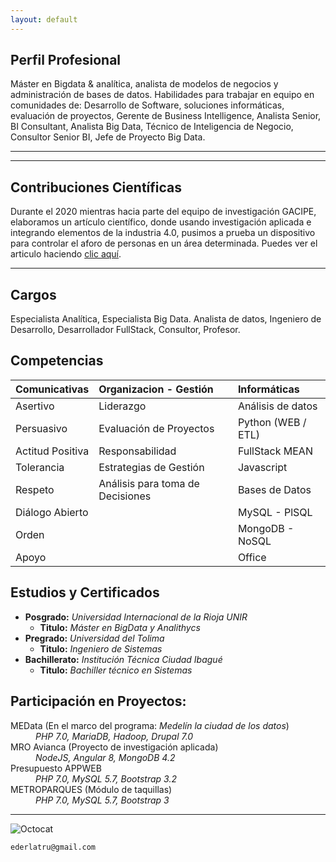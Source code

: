 ```yaml
---
layout: default
---
```

## Perfil Profesional

Máster en Bigdata & analítica, analista de modelos de negocios y administración de bases de datos. Habilidades para trabajar en equipo en comunidades de: Desarrollo de Software, soluciones informáticas, evaluación de proyectos, Gerente de Business Intelligence, Analista Senior, BI Consultant, Analista Big Data, Técnico de Inteligencia de Negocio, Consultor Senior BI, Jefe de Proyecto Big Data. 
* * *
---
## Contribuciones Científicas

Durante el 2020 mientras hacia parte del equipo de investigación GACIPE, elaboramos un artículo científico, donde usando investigación aplicada e integrando elementos de la industria 4.0, pusimos a prueba un dispositivo para controlar el aforo de personas en un área determinada. Puedes ver el articulo haciendo [clic aquí](https://ieeexplore.ieee.org/stamp/stamp.jsp?tp=&arnumber=9240341&isnumber=9240223). 
* * *

## Cargos

Especialista Analítica, Especialista Big Data. Analista de datos, Ingeniero de
Desarrollo, Desarrollador FullStack, Consultor, Profesor.

## Competencias

| Comunicativas    | Organizacion - Gestión  | Informáticas      |
|:-----------------|:------------------------|:------------------|
| Asertivo         | Liderazgo               | Análisis de datos |
| Persuasivo       | Evaluación de Proyectos | Python (WEB / ETL)|
| Actitud Positiva | Responsabilidad         | FullStack MEAN    |
| Tolerancia       | Estrategias de Gestión  | Javascript        |
| Respeto          | Análisis para toma de Decisiones     | Bases de Datos    |
| Diálogo Abierto  |                         | MySQL - PlSQL     |
| Orden            |                         | MongoDB - NoSQL   |
| Apoyo            |                         | Office            |

## Estudios y Certificados

- **Posgrado:**     _Universidad Internacional de la Rioja UNIR_ 
  - **Titulo:**     _Máster en BigData y Analithycs_
- **Pregrado:**     _Universidad del Tolima_
  - **Titulo:**     _Ingeniero de Sistemas_
- **Bachillerato:** _Institución Técnica Ciudad Ibagué_
  - **Titulo:**     _Bachiller técnico en Sistemas_

## Participación en Proyectos:

<dl>
  <dt>MEData (En el marco del programa: <em>Medelín la ciudad de los datos</em>)</dt>
    <dd><em>PHP 7.0, MariaDB, Hadoop, Drupal 7.0</em></dd>
  <dt>MRO Avianca (Proyecto de investigación aplicada)</dt>
    <dd><em>NodeJS, Angular 8, MongoDB 4.2</em></dd>
  <dt>Presupuesto APPWEB</dt>
    <dd><em>PHP 7.0, MySQL 5.7, Bootstrap 3.2</em></dd>
  <dt>METROPARQUES (Módulo de taquillas)</dt>
    <dd><em>PHP 7.0, MySQL 5.7, Bootstrap 3</em></dd>
</dl>

* * *
![Octocat](https://github.githubassets.com/images/icons/emoji/octocat.png)

```
ederlatru@gmail.com
```

